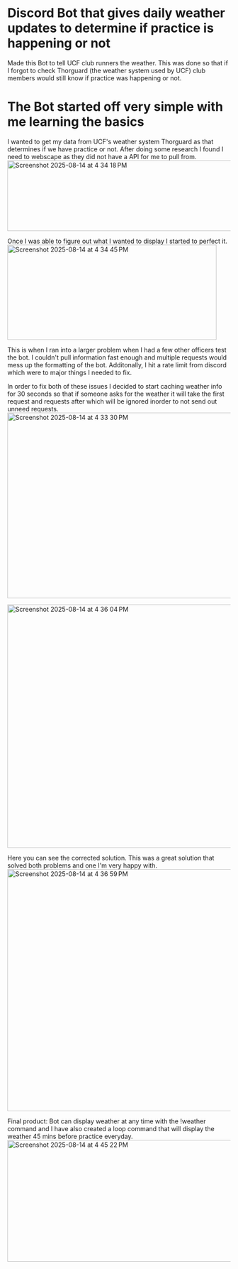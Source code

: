 # Discord Bot that gives daily weather updates to determine if practice is happening or not

Made this Bot to tell UCF club runners the weather. This was done so that if I forgot to check Thorguard (the weather system used by UCF) club members would still know if practice was happening or not.






# The Bot started off very simple with me learning the basics

I wanted to get my data from UCF's weather system Thorguard as that determines if we have practice or not. After doing some research I found I need to webscape as they did not have a API for me to pull from.
<img width="596" height="159" alt="Screenshot 2025-08-14 at 4 34 18 PM" src="https://github.com/user-attachments/assets/7689c001-7b4b-4163-b88b-93da94e1c9e8" />





Once I was able to figure out what I wanted to display I started to perfect it.
<img width="472" height="214" alt="Screenshot 2025-08-14 at 4 34 45 PM" src="https://github.com/user-attachments/assets/4ac772aa-5979-4d1d-9235-a53368912820" />


This is when I ran into a larger problem when I had a few other officers test the bot. I couldn't pull information fast enough and multiple requests would mess up the formatting of the bot. Additonally, I hit a rate limit from discord which were to major things I needed to fix. 

In order to fix both of these issues I decided to start caching weather info for 30 seconds so that if someone asks for the weather it will take the first request and requests after which will be ignored inorder to not send out unneed requests. 
<img width="623" height="418" alt="Screenshot 2025-08-14 at 4 33 30 PM" src="https://github.com/user-attachments/assets/348ac6d6-02d0-4cff-9391-b82a64c15479" />


<img width="606" height="548" alt="Screenshot 2025-08-14 at 4 36 04 PM" src="https://github.com/user-attachments/assets/8db959d0-f791-4640-8736-39b5cdf65e6f" />

Here you can see the corrected solution. This was a great solution that solved both problems and one I'm very happy with.
<img width="580" height="545" alt="Screenshot 2025-08-14 at 4 36 59 PM" src="https://github.com/user-attachments/assets/93744cf7-c9e8-4036-9d79-e5c1cee929c9" />


Final product: Bot can display weather at any time with the !weather command and I have also created a loop command that will display the weather 45 mins before practice everyday.
<img width="525" height="274" alt="Screenshot 2025-08-14 at 4 45 22 PM" src="https://github.com/user-attachments/assets/31e93e95-16cb-43fc-b5d7-d764c36ebb07" />
